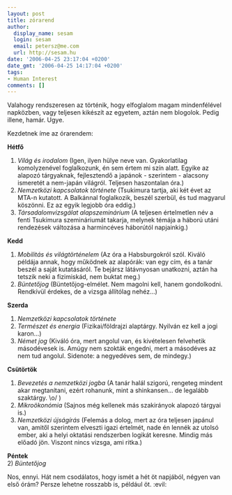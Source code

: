 ```yaml
---
layout: post
title: zórarend
author:
  display_name: sesam
  login: sesam
  email: petersz@me.com
  url: http://sesam.hu
date: '2006-04-25 23:17:04 +0200'
date_gmt: '2006-04-25 14:17:04 +0200'
tags:
- Human Interest
comments: []
---
```


Valahogy rendszeresen az történik, hogy elfoglalom magam mindenfélével napközben, vagy teljesen kikészít az egyetem, aztán nem blogolok. Pedig illene, hamár. Ugye.

Kezdetnek íme az órarendem:

**Hétfő**  
1) _Világ és irodalom_ (Igen, ilyen hülye neve van. Gyakorlatilag komolyzenével foglalkozunk, én sem értem mi szín alatt. Egyike az alapozó tárgyaknak, fejlesztendő a japánok - szerintem - alacsony ismeretét a nem-japán világról. Teljesen haszontalan óra.)  
4) _Nemzetközi kapcsolatok története_ (Tsukimura tartja, aki két évet az MTA-n kutatott. A Balkánnal foglalkozik, beszél szerbül, és tud magyarul köszönni. Ez az egyik legjobb óra eddig.)  
5) _Társadalomvizsgálat alapszeminárium_ (A teljesen értelmetlen név a fenti Tsukimura szemináriumát takarja, melynek témája a háború utáni rendezések változása a harmincéves háborútól napjainkig.)

**Kedd**  
1) _Mobilitás és világtörténelem_ (Az óra a Habsburgokról szól. Kiváló példája annak, hogy működnek az alapórák: van egy cím, és a tanár beszél a saját kutatásáról. Te bejársz látávnyosan unatkozni, aztán ha tetszik neki a fizimiskád, nem buktat meg.)  
3) _Büntetőjog_ (Büntetőjog-elmélet. Nem magolni kell, hanem gondolkodni. Rendkívül érdekes, de a vizsga állítólag nehéz...)

**Szerda**  
1) _Nemzetközi kapcsolatok története_  
2) _Természet és energia_ (Fizikai/földrajzi alaptárgy. Nyilván ez kell a jogi karon...)  
4) _Német jog_ (Kiváló óra, mert angolul van, és kivételesen felvehetik másodévesek is. Amúgy nem szokták engedni, mert a másodéves az nem tud angolul. Sidenote: a negyedéves sem, de mindegy.)

**Csütörtök**  
1) _Bevezetés a nemzetközi jogba_ (A tanár halál szigorú, rengeteg mindent akar megtanítani, ezért rohanunk, mint a shinkansen... de legalább szaktárgy. \o/ )  
3) _Mikroökonómia_ (Sajnos még kellenek más szakirányok alapozó tárgyai is.)  
4) _Nemzetközi újságírás_ (Felemás a dolog, mert az óra teljesen japánul van, amitől szerintem elveszti igazi értelmét, nade én lennék az utolsó ember, aki a helyi oktatási rendszerben logikát keresne. Mindig más előadó jön. Viszont nincs vizsga, ami ritka.)

**Péntek**  
2) _Büntetőjog_

Nos, ennyi. Hát nem csodálatos, hogy ismét a hét öt napjából, négyen van első órám? Persze lehetne rosszabb is, például öt. :evil:
